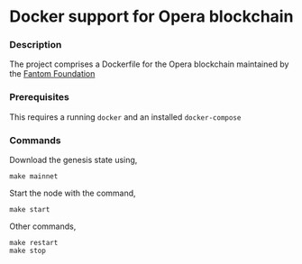 # Docker support for Opera blockchain

### Description

The project comprises a Dockerfile for the Opera blockchain maintained by
the [Fantom Foundation](https://github.com/Fantom-Foundation)

### Prerequisites

This requires a running `docker` and an installed `docker-compose`

### Commands

Download the genesis state using,

```
make mainnet
```

Start the node with the command,

```
make start
```

Other commands,

```
make restart
make stop
```
